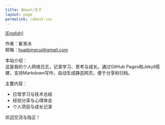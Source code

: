 ```yaml
---
title: About/关于
layout: page
permalink: /about-cn/
---
```


<p><a href="/about-en/">[English]</a></p>

作者：崔淮冰  
邮箱：huaibingcui@gmail.com  

本站介绍：  
这是我的个人网络日志，记录学习、思考与成长。通过GitHub Pages和Jekyll搭建，支持Markdown写作，自动生成静态网页，便于分享和归档。

主要内容：  
- 日常学习与技术总结  
- 经验分享与心得体会  
- 个人项目与成长记录

欢迎交流与指正！ 